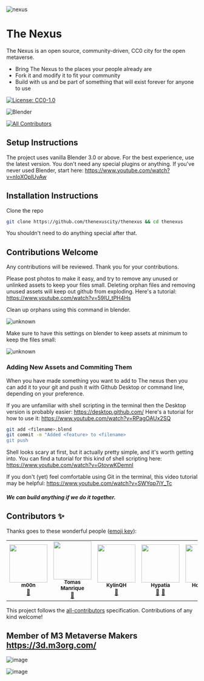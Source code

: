 ![nexus](https://user-images.githubusercontent.com/18633264/172240812-ea88f2bd-c183-493d-9dd9-010963afc318.jpg)

# The Nexus

The Nexus is an open source, community-driven, CC0 city for the open metaverse.

- Bring The Nexus to the places your people already are
- Fork it and modify it to fit your community
- Build with us and be part of something that will exist forever for anyone to use

[![License: CC0-1.0](https://licensebuttons.net/l/zero/1.0/88x31.png)](http://creativecommons.org/publicdomain/zero/1.0/)

![Blender](https://img.shields.io/badge/blender-%23F5792A.svg?style=for-the-badge&logo=blender&logoColor=white)
<!-- ALL-CONTRIBUTORS-BADGE:START - Do not remove or modify this section -->
[![All Contributors](https://img.shields.io/badge/all_contributors-6-orange.svg?style=flat-square)](#contributors-)
<!-- ALL-CONTRIBUTORS-BADGE:END --> 

## Setup Instructions
The project uses vanilla Blender 3.0 or above. For the best experience, use the latest version.
You don't need any special plugins or anything. If you've never used Blender, start here:
https://www.youtube.com/watch?v=nIoXOplUvAw

## Installation Instructions
Clone the repo
```sh
git clone https://github.com/thenexuscity/thenexus && cd thenexus
```

You shouldn't need to do anything special after that.

## Contributions Welcome
Any contributions will be reviewed. Thank you for your contributions.

Please post photos to make it easy, and try to remove any unused or unlinked assets to keep your files small. Deleting orphan files and removing unused assets will keep out github from exploding. Here's a tutorial:
https://www.youtube.com/watch?v=59IU_tPH4Hs

Clean up orphans using this command in blender.

![unknown](https://user-images.githubusercontent.com/58783627/173249118-c2df08db-1613-4cf1-bce3-01de174496ef.png)

Make sure to have this settings on blender to keep assets at minimum to keep the files small:

![unknown](https://user-images.githubusercontent.com/58783627/173249099-76672a4c-6acc-4b4d-bde3-cd34db7ac7ba.png)

### Adding New Assets and Commiting Them
When you have made something you want to add to The nexus then you can add it to your git and push it with Github Desktop or command line, depending on your preference.

If you are unfamiliar with shell scripting in the terminal then the Desktop version is probably easier: https://desktop.github.com/
Here's a tutorial for how to use it: https://www.youtube.com/watch?v=RPagOAUx2SQ

```sh
git add <filename>.blend
git commit -m "Added <feature> to <filename>
git push
```

Shell looks scary at first, but it actually pretty simple, and it's worth getting into.
You can find a tutorial for this kind of shell scripting here: https://www.youtube.com/watch?v=GtovwKDemnI

If you don't (yet) feel comfortable using Git in the terminal, this video tutorial may be helpful:
https://www.youtube.com/watch?v=SWYqp7iY_Tc

##### We can build anything if we do it together.

## Contributors ✨

Thanks goes to these wonderful people ([emoji key](https://allcontributors.org/docs/en/emoji-key)):

<!-- ALL-CONTRIBUTORS-LIST:START - Do not remove or modify this section -->
<!-- prettier-ignore-start -->
<!-- markdownlint-disable -->
<table>
  <tr>
    <td align="center"><a href="https://github.com/lalalune"><img src="https://avatars.githubusercontent.com/u/18633264?v=4?s=100" width="100px;" alt=""/><br /><sub><b>m00n</b></sub></a><br /><a href="#design-lalalune" title="Design">🎨</a></td>
    <td align="center"><a href="https://github.com/Bluepulasky"><img src="https://avatars.githubusercontent.com/u/58783627?v=4?s=100" width="100px;" alt=""/><br /><sub><b>Tomas Manrique</b></sub></a><br /><a href="#design-Bluepulasky" title="Design">🎨</a></td>
    <td align="center"><a href="http://www.kylinhuang.com"><img src="https://avatars.githubusercontent.com/u/107046780?v=4?s=100" width="100px;" alt=""/><br /><sub><b>KylinQH</b></sub></a><br /><a href="#design-KylinQH" title="Design">🎨</a></td>
    <td align="center"><a href="https://github.com/DavinciDreams"><img src="https://avatars.githubusercontent.com/u/64185677?v=4?s=100" width="100px;" alt=""/><br /><sub><b>Hypatia</b></sub></a><br /><a href="#business-DavinciDreams" title="Business development">💼</a> <a href="#ideas-DavinciDreams" title="Ideas, Planning, & Feedback">🤔</a></td>
    <td align="center"><a href="https://holowatts.com/"><img src="https://avatars.githubusercontent.com/u/91230119?v=4?s=100" width="100px;" alt=""/><br /><sub><b>Holowatts</b></sub></a><br /><a href="#design-joshuagwatts" title="Design">🎨</a></td>
    <td align="center"><a href="https://github.com/bluej21"><img src="https://avatars.githubusercontent.com/u/107321553?v=4?s=100" width="100px;" alt=""/><br /><sub><b>Jay Chang</b></sub></a><br /><a href="#design-bluej21" title="Design">🎨</a></td>
  </tr>
</table>

<!-- markdownlint-restore -->
<!-- prettier-ignore-end -->

<!-- ALL-CONTRIBUTORS-LIST:END -->

This project follows the [all-contributors](https://github.com/all-contributors/all-contributors) specification. Contributions of any kind welcome!

## Member of M3 Metaverse Makers https://3d.m3org.com/
![image](https://user-images.githubusercontent.com/64185677/173713393-45a998e7-e8f1-4a31-afd9-b2d4f8fa3af9.png)

![image](https://user-images.githubusercontent.com/18633264/172650173-d8766663-ccd4-406f-9ae7-08107127ae5a.png)



